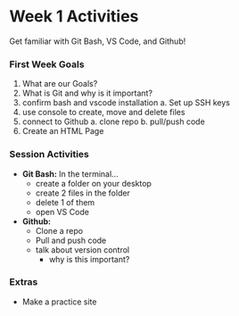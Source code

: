 # Week 1 Activities

Get familiar with Git Bash, VS Code, and Github!

### First Week Goals

1. What are our Goals?
2. What is Git and why is it important?
3. confirm bash and vscode installation
    a. Set up SSH keys 
4. use console to create, move and delete files
5. connect to Github
    a. clone repo
    b. pull/push code
6. Create an HTML Page

### Session Activities

* **Git Bash:** In the terminal...
    - create a folder on your desktop
    - create 2 files in the folder
    - delete 1 of them
    - open VS Code 
* **Github:** 
    - Clone a repo
    - Pull and push code
    - talk about version control 
        - why is this important?

### Extras
- Make a practice site